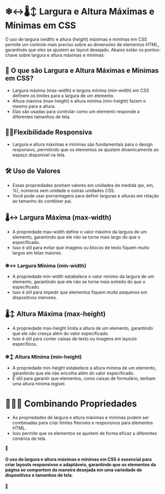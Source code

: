 # ❄↔🌡↕ Largura e Altura Máximas e Mínimas em CSS

O uso de largura (width) e altura (height) máximas e mínimas em CSS permite um controle mais preciso sobre as dimensões de elementos HTML, garantindo que eles se ajustem ao layout desejado. Abaixo estão os pontos-chave sobre largura e altura máximas e mínimas:

## 📏 O que são Largura e Altura Máximas e Mínimas em CSS?
- Largura máxima (max-width) e largura mínima (min-width) em CSS definem os limites para a largura de um elemento.
- Altura máxima (max-height) e altura mínima (min-height) fazem o mesmo para a altura.
- Elas são usadas para controlar como um elemento responde a diferentes tamanhos de tela.

## 🦑📱Flexibilidade Responsiva
- Largura e altura máximas e mínimas são fundamentais para o design responsivo, permitindo que os elementos se ajustem dinamicamente ao espaço disponível na tela.

## 🛠️ Uso de Valores
- Essas propriedades aceitam valores em unidades de medida (px, em, %), números sem unidade e outras unidades CSS.
- Você pode usar porcentagens para definir larguras e alturas em relação ao tamanho do contêiner pai.

## 🌡️↔ Largura Máxima (max-width)
- A propriedade max-width define o valor máximo da largura de um elemento, garantindo que ele não se torne mais largo do que o especificado.
- Isso é útil para evitar que imagens ou blocos de texto fiquem muito largos em telas maiores.

### ❄↔ Largura Mínima (min-width)
- A propriedade min-width estabelece o valor mínimo da largura de um elemento, garantindo que ele não se torne mais estreito do que o especificado.
- Isso é útil para impedir que elementos fiquem muito pequenos em dispositivos menores.

## 🌡️↕ Altura Máxima (max-height)
- A propriedade max-height limita a altura de um elemento, garantindo que ele não cresça além do valor especificado.
- Isso é útil para conter caixas de texto ou imagens em layouts específicos.

### ❄↕ Altura Mínima (min-height)
- A propriedade min-height estabelece a altura mínima de um elemento, garantindo que ele não encolha além do valor especificado.
- É útil para garantir que elementos, como caixas de formulário, tenham uma altura mínima legível.

# 🧪🔄🧩 Combinando Propriedades
- As propriedades de largura e altura máximas e mínimas podem ser combinadas para criar limites flexíveis e responsivos para elementos HTML.
- Isso permite que os elementos se ajustem de forma eficaz a diferentes cenários de tela.

📌

#### O uso de largura e altura máximas e mínimas em CSS é essencial para criar layouts responsivos e adaptáveis, garantindo que os elementos da página se comportem da maneira desejada em uma variedade de dispositivos e tamanhos de tela.

📌
